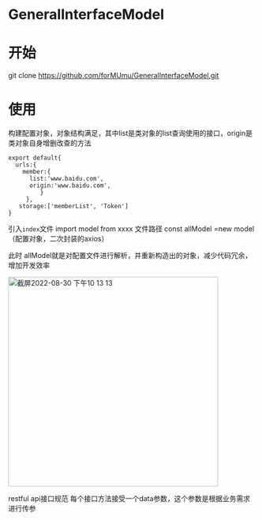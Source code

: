 # GeneralInterfaceModel



# 开始

git clone https://github.com/forMUmu/GeneralInterfaceModel.git

# 使用 
构建配置对象，对象结构满足，其中list是类对象的list查询使用的接口，origin是类对象自身增删改查的方法

```
export default{
  urls:{
    member:{
      list:'www.baidu.com',
      origin:'www.baidu.com',
         }
     },
   storage:['memberList', 'Token']
}
```

引入`index`文件
import model from xxxx 文件路径 
const allModel =new model（配置对象，二次封装的axios）

此时 allModel就是对配置文件进行解析，并重新构造出的对象，减少代码冗余，增加开发效率 

<img width="425" alt="截屏2022-08-30 下午10 13 13" src="https://user-images.githubusercontent.com/53386011/187460255-ce43ea04-358a-4223-b84b-e213f1ebe53c.png">

restful api接口规范
每个接口方法接受一个data参数，这个参数是根据业务需求进行传参

 
 
 
